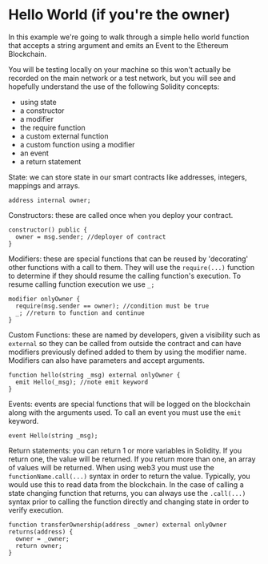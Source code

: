 

# Hello World (if you're the owner)

In this example we're going to walk through a simple hello world function that accepts a string argument and emits an Event to the Ethereum Blockchain.

You will be testing locally on your machine so this won't actually be recorded on the main network or a test network, but you will see and hopefully understand the use of the following Solidity concepts:
* using state
* a constructor
* a modifier
* the require function
* a custom external function
* a custom function using a modifier
* an event
* a return statement

State: we can store state in our smart contracts like addresses, integers, mappings and arrays.
```
address internal owner;
```
Constructors: these are called once when you deploy your contract.
```
constructor() public {
  owner = msg.sender; //deployer of contract
}
```
Modifiers: these are special functions that can be reused by 'decorating' other functions with a call to them. They will use the `require(...)` function to determine if they should resume the calling function's execution. To resume calling function execution we use `_;`
```
modifier onlyOwner {
  require(msg.sender == owner); //condition must be true
  _; //return to function and continue
}
```
Custom Functions: these are named by developers, given a visibility such as `external` so they can be called from outside the contract and can have modifiers previously defined added to them by using the modifier name. Modifiers can also have parameters and accept arguments.
```
function hello(string _msg) external onlyOwner {
  emit Hello(_msg); //note emit keyword
}
```
Events: events are special functions that will be logged on the blockchain along with the arguments used. To call an event you must use the `emit` keyword.
```
event Hello(string _msg);
```
Return statements: you can return 1 or more variables in Solidity. If you return one, the value will be returned. If you return more than one, an array of values will be returned. When using web3 you must use the `functionName.call(...)` syntax in order to return the value. Typically, you would use this to read data from the blockchain. In the case of calling a state changing function that returns, you can always use the `.call(...)` syntax prior to calling the function directly and changing state in order to verify execution.
```
function transferOwnership(address _owner) external onlyOwner returns(address) {
  owner = _owner;
  return owner;
}
```
